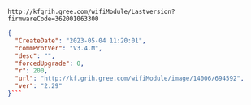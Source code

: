 `http://kfgrih.gree.com/wifiModule/Lastversion?firmwareCode=362001063300`

```json
{
  "CreateDate": "2023-05-04 11:20:01",
  "commProtVer": "V3.4.M",
  "desc": "",
  "forcedUpgrade": 0,
  "r": 200,
  "url": "http://kf.grih.gree.com/wifiModule/image/14006/694592",
  "ver": "2.29"
}```